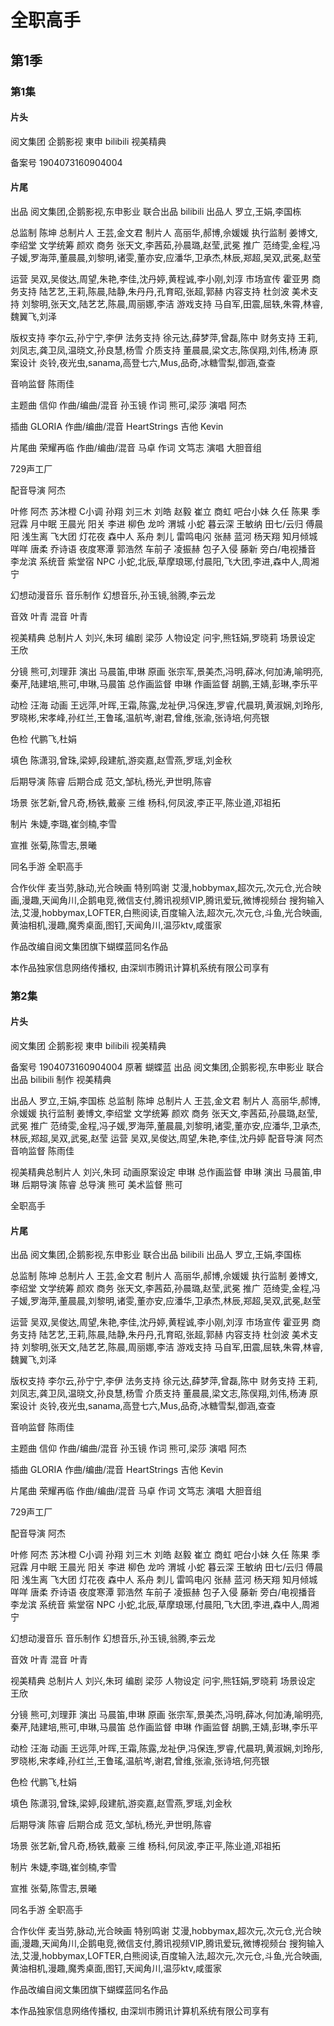 # 全职高手


## 第1季

### 第1集

#### 片头
阅文集团
企鹅影视
東申
bilibili
视美精典

备案号  1904073160904004

#### 片尾

出品  阅文集团,企鹅影视,东申影业
联合出品  bilibili
出品人  罗立,王娟,李国栋

总监制  陈坤
总制片人 王芸,金文君
制片人  高丽华,郝博,佘媛媛
执行监制  姜博文,李绍堂
文学统筹  颜欢
商务  张天文,李茜茹,孙晨璐,赵莹,武冕
推广  范绮雯,金程,冯子媛,罗海萍,董晨晨,刘黎明,诸雯,董亦安,应潘华,卫承杰,林辰,郑超,吴双,武冕,赵莹

运营  吴双,吴俊达,周望,朱艳,李佳,沈丹婷,黄程诚,李小刚,刘淳
市场宣传  霍亚男
商务支持  陆艺艺,王莉,陈晨,陆静,朱丹丹,孔育昭,张超,郭赫
内容支持  杜剑波
美术支持  刘黎明,张天文,陆艺艺,陈晨,周丽娜,李洁
游戏支持  马自军,田震,屈轶,朱霄,林睿,魏翼飞,刘泽

版权支持 李尔云,孙宁宁,李伊
法务支持  徐元达,薛梦萍,曾磊,陈中
财务支持  王莉,刘凤志,龚卫凤,温晓文,孙良慧,杨雪
介质支持  董晨晨,梁文志,陈俣翔,刘伟,杨涛
原案设计  炎铃,夜光虫,sanama,高登七六,Mus,品奇,冰糖雪梨,御涵,查查

音响监督  陈雨佳

主题曲  信仰
作曲/编曲/混音  孙玉镜
作词  熊可,梁莎
演唱  阿杰

插曲  GLORIA
作曲/编曲/混音  HeartStrings
吉他  Kevin

片尾曲  荣耀再临
作曲/编曲/混音  马卓
作词  文笃志
演唱  大胆音组

729声工厂


配音导演  阿杰

叶修  阿杰
苏沐橙  C小调
孙翔  刘三木
刘皓  赵毅
崔立  商虹
吧台小妹  久任
陈果  季冠霖
月中眠  王晨光
阳关  李进
柳色  龙吟
渭城  小蛇
暮云深  王敏纳
田七/云归  傅晨阳
浅生离  飞大团
灯花夜  森中人
系舟  刺儿
雷鸣电闪  张赫
蓝河  杨天翔
知月倾城  咩咩
唐柔  乔诗语
夜度寒潭  郭浩然
车前子  凌振赫
包子入侵  藤新
旁白/电视播音  李龙滨
系统音  紫堂宿
NPC  小蛇,北辰,草摩琅琊,付晨阳,飞大团,李进,森中人,周湘宁

幻想动漫音乐
音乐制作  幻想音乐,孙玉镜,翁腾,李云龙

音效  叶青
混音  叶青

视美精典
总制片人  刘兴,朱珂
编剧  梁莎
人物设定  问宇,熊钰娟,罗晓莉
场景设定  王欣

分镜  熊可,刘理菲
演出  马晨笛,申琳
原画  张宗军,景美杰,冯明,薛冰,何加涛,喻明亮,秦芹,陆建培,熊可,申琳,马晨笛
总作画监督  申琳
作画监督  胡鹏,王婧,彭琳,李乐平

动检  汪海
动画  王远萍,叶晖,王霜,陈露,龙祉伊,冯保连,罗睿,代晨玥,黄淑娴,刘玲彤,罗晓彬,宋孝峰,孙红兰,王鲁瑤,温航岑,谢君,曾维,张渝,张诗培,何亮银

色检  代鹏飞,杜娟

填色  陈潇羽,曾珠,梁婷,段建航,游奕嘉,赵雪燕,罗瑶,刘金秋

后期导演  陈睿
后期合成  范文,邹杭,杨光,尹世明,陈睿  

场景  张艺新,曾凡奇,杨铁,戴豪
三维  杨科,何凤波,李正平,陈业道,邓祖拓

制片  朱婕,李璐,崔剑楠,李雪

宣推  张菊,陈雪志,景曦


同名手游  全职高手

合作伙伴  麦当劳,脉动,光合映画
特别鸣谢  艾漫,hobbymax,超次元,次元仓,光合映画,漫趣,天闻角川,企鹅电竞,微信支付,腾讯视频VIP,腾讯爱玩,微博视频台
搜狗输入法,艾漫,hobbymax,LOFTER,白熊阅读,百度输入法,超次元,次元仓,斗鱼,光合映画,黄油相机,漫趣,魔秀桌面,图钉,天闻角川,温莎ktv,咸蛋家

作品改编自阅文集团旗下蝴蝶蓝同名作品

本作品独家信息网络传播权,
由深圳市腾讯计算机系统有限公司享有



### 第2集

#### 片头
阅文集团
企鹅影视
東申
bilibili
视美精典

备案号  1904073160904004
原著  蝴蝶蓝
出品  阅文集团,企鹅影视,东申影业
联合出品  bilibili
制作  视美精典

出品人  罗立,王娟,李国栋
总监制  陈坤
总制片人  王芸,金文君
制片人  高丽华,郝博,佘媛媛
执行监制  姜博文,李绍堂
文学统筹  颜欢
商务  张天文,李茜茹,孙晨璐,赵莹,武冕
推广  范绮雯,金程,冯子媛,罗海萍,董晨晨,刘黎明,诸雯,董亦安,应潘华,卫承杰,林辰,郑超,吴双,武冕,赵莹
运营  吴双,吴俊达,周望,朱艳,李佳,沈丹婷
配音导演  阿杰
音响监督  陈雨佳

视美精典总制片人  刘兴,朱珂
动画原案设定  申琳
总作画监督  申琳
演出  马晨笛,申琳
后期导演  陈睿
总导演  熊可
美术监督  熊可

全职高手

#### 片尾

出品  阅文集团,企鹅影视,东申影业
联合出品  bilibili
出品人  罗立,王娟,李国栋

总监制  陈坤
总制片人 王芸,金文君
制片人  高丽华,郝博,佘媛媛
执行监制  姜博文,李绍堂
文学统筹  颜欢
商务  张天文,李茜茹,孙晨璐,赵莹,武冕
推广  范绮雯,金程,冯子媛,罗海萍,董晨晨,刘黎明,诸雯,董亦安,应潘华,卫承杰,林辰,郑超,吴双,武冕,赵莹

运营  吴双,吴俊达,周望,朱艳,李佳,沈丹婷,黄程诚,李小刚,刘淳
市场宣传  霍亚男
商务支持  陆艺艺,王莉,陈晨,陆静,朱丹丹,孔育昭,张超,郭赫
内容支持  杜剑波
美术支持  刘黎明,张天文,陆艺艺,陈晨,周丽娜,李洁
游戏支持  马自军,田震,屈轶,朱霄,林睿,魏翼飞,刘泽

版权支持 李尔云,孙宁宁,李伊
法务支持  徐元达,薛梦萍,曾磊,陈中
财务支持  王莉,刘凤志,龚卫凤,温晓文,孙良慧,杨雪
介质支持  董晨晨,梁文志,陈俣翔,刘伟,杨涛
原案设计  炎铃,夜光虫,sanama,高登七六,Mus,品奇,冰糖雪梨,御涵,查查

音响监督  陈雨佳

主题曲  信仰
作曲/编曲/混音  孙玉镜
作词  熊可,梁莎
演唱  阿杰

插曲  GLORIA
作曲/编曲/混音  HeartStrings
吉他  Kevin

片尾曲  荣耀再临
作曲/编曲/混音  马卓
作词  文笃志
演唱  大胆音组

729声工厂


配音导演  阿杰

叶修  阿杰
苏沐橙  C小调
孙翔  刘三木
刘皓  赵毅
崔立  商虹
吧台小妹  久任
陈果  季冠霖
月中眠  王晨光
阳关  李进
柳色  龙吟
渭城  小蛇
暮云深  王敏纳
田七/云归  傅晨阳
浅生离  飞大团
灯花夜  森中人
系舟  刺儿
雷鸣电闪  张赫
蓝河  杨天翔
知月倾城  咩咩
唐柔  乔诗语
夜度寒潭  郭浩然
车前子  凌振赫
包子入侵  藤新
旁白/电视播音  李龙滨
系统音  紫堂宿
NPC  小蛇,北辰,草摩琅琊,付晨阳,飞大团,李进,森中人,周湘宁

幻想动漫音乐
音乐制作  幻想音乐,孙玉镜,翁腾,李云龙

音效  叶青
混音  叶青

视美精典
总制片人  刘兴,朱珂
编剧  梁莎
人物设定  问宇,熊钰娟,罗晓莉
场景设定  王欣

分镜  熊可,刘理菲
演出  马晨笛,申琳
原画  张宗军,景美杰,冯明,薛冰,何加涛,喻明亮,秦芹,陆建培,熊可,申琳,马晨笛
总作画监督  申琳
作画监督  胡鹏,王婧,彭琳,李乐平

动检  汪海
动画  王远萍,叶晖,王霜,陈露,龙祉伊,冯保连,罗睿,代晨玥,黄淑娴,刘玲彤,罗晓彬,宋孝峰,孙红兰,王鲁瑤,温航岑,谢君,曾维,张渝,张诗培,何亮银

色检  代鹏飞,杜娟

填色  陈潇羽,曾珠,梁婷,段建航,游奕嘉,赵雪燕,罗瑶,刘金秋

后期导演  陈睿
后期合成  范文,邹杭,杨光,尹世明,陈睿  

场景  张艺新,曾凡奇,杨铁,戴豪
三维  杨科,何凤波,李正平,陈业道,邓祖拓

制片  朱婕,李璐,崔剑楠,李雪

宣推  张菊,陈雪志,景曦


同名手游  全职高手

合作伙伴  麦当劳,脉动,光合映画
特别鸣谢  艾漫,hobbymax,超次元,次元仓,光合映画,漫趣,天闻角川,企鹅电竞,微信支付,腾讯视频VIP,腾讯爱玩,微博视频台
搜狗输入法,艾漫,hobbymax,LOFTER,白熊阅读,百度输入法,超次元,次元仓,斗鱼,光合映画,黄油相机,漫趣,魔秀桌面,图钉,天闻角川,温莎ktv,咸蛋家

作品改编自阅文集团旗下蝴蝶蓝同名作品

本作品独家信息网络传播权,
由深圳市腾讯计算机系统有限公司享有

 